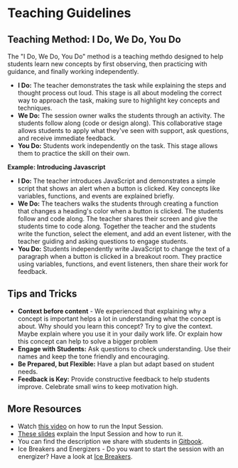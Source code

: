 # Teaching Guidelines

## Teaching Method: I Do, We Do, You Do

The "I Do, We Do, You Do" method is a teaching methdo designed to help students learn new concepts by first observing, then practicing with guidance, and finally working independently. 

- **I Do:** The teacher demonstrates the task while explaining the steps and thought process out loud. This stage is all about modeling the correct way to approach the task, making sure to highlight key concepts and techniques.
- **We Do:** The session owner walks the students through an activity. The students follow along (code or design along). This collaborative stage allows students to apply what they've seen with support, ask questions, and receive immediate feedback.
- **You Do:** Students work independently on the task. This stage allows them to practice the skill on their own.


**Example: Introducing Javascript**

- **I Do:** The teacher introduces JavaScript and demonstrates a simple script that shows an alert when a button is clicked. Key concepts like variables, functions, and events are explained briefly.
- **We Do:** The teachers walks the students through creating a function that changes a heading's color when a button is clicked. The students follow and code along. The teacher shares their screen and give the students time to code along. Together the teacher and the students write the function, select the element, and add an event listener, with the teacher guiding and asking questions to engage students.
- **You Do:** Students independently write JavaScript to change the text of a paragraph when a button is clicked in a breakout room. They practice using variables, functions, and event listeners, then share their work for feedback.

## Tips and Tricks

- **Context before content** - We experienced that explaining why a concept is important helps a lot in understanding what the concept is about. Why should you learn this concept? Try to give the context. Maybe explain where you use it in your daily work life. Or explain how this concept can help to solve a bigger problem
- **Engage with Students:** Ask questions to check understanding. Use their names and keep the tone friendly and encouraging.
- **Be Prepared, but Flexible:** Have a plan but adapt based on student needs.
- **Feedback is Key:** Provide constructive feedback to help students improve. Celebrate small wins to keep motivation high.

## More Resources

- Watch [this video](https://www.loom.com/share/0e62b4f436ab4fdd9a803d0025a2ebd2?sid=957223b9-0fca-4e70-90b4-9060f2934f2f) on how to run the Input Session. 
- [These slides](https://docs.google.com/presentation/d/11G-oHHgHf-OqEHgDaUBUmXPjXKflli1yjPV37h1lWeo/edit?usp=sharing) explain the Input Session and how to run it. 
- You can find the description we share with students in [Gitbook](https://redi-school-1.gitbook.io/full-stack-bootcamp/study-manual/weekly-structure/input-session).
- Ice Breakers and Energizers - Do you want to start the session with an energizer? Have a look at [Ice Breakers](https://github.com/ReDI-School/fullstack_bootcamp/blob/main/volunteers/icebreakers.md).